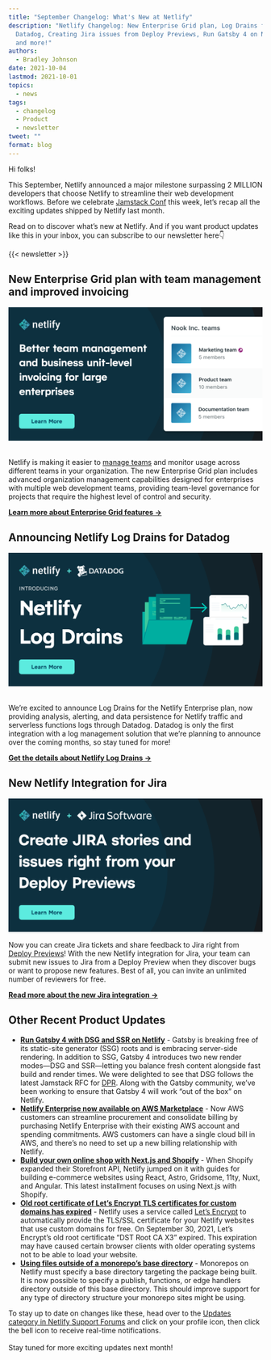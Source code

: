 ```yaml
---
title: "September Changelog: What's New at Netlify"
description: "Netlify Changelog: New Enterprise Grid plan, Log Drains for
  Datadog, Creating Jira issues from Deploy Previews, Run Gatsby 4 on Netlify,
  and more!"
authors:
  - Bradley Johnson
date: 2021-10-04
lastmod: 2021-10-01
topics:
  - news
tags:
  - changelog
  - Product
  - newsletter
tweet: ""
format: blog
---
```

Hi folks!

This September, Netlify announced a major milestone surpassing 2 MILLION developers that choose Netlify to streamline their web development workflows. Before we celebrate [Jamstack Conf](https://jamstackconf.com/#/) this week, let’s recap all the exciting updates shipped by Netlify last month.

Read on to discover what’s new at Netlify. And if you want product updates like this in your inbox, you can subscribe to our newsletter here👇

{{< newsletter >}}

## New Enterprise Grid plan with team management and improved invoicing

[![](/v3/img/blog/netlify-mtm-og.png)](https://www.netlify.com/blog/2021/09/21/new-team-management-and-improved-invoicing-with-netlify-enterprise-grid-plan/)

\
Netlify is making it easier to [manage teams](https://docs.netlify.com/accounts-and-billing/organization-management/) and monitor usage across different teams in your organization. The new Enterprise Grid plan includes advanced organization management capabilities designed for enterprises with multiple web development teams, providing team-level governance for projects that require the highest level of control and security.

**[Learn more about Enterprise Grid features →](https://www.netlify.com/blog/2021/09/21/new-team-management-and-improved-invoicing-with-netlify-enterprise-grid-plan/)**

## Announcing Netlify Log Drains for Datadog

[![](/v3/img/blog/netlify-datadog-og.png)](https://www.netlify.com/blog/2021/09/08/announcing-netlify-log-drains-for-datadog/)

\
We’re excited to announce Log Drains for the Netlify Enterprise plan, now providing analysis, alerting, and data persistence for Netlify traffic and serverless functions logs through Datadog. Datadog is only the first integration with a log management solution that we’re planning to announce over the coming months, so stay tuned for more!

**[Get the details about Netlify Log Drains →](https://www.netlify.com/blog/2021/09/08/announcing-netlify-log-drains-for-datadog/)**

## New Netlify Integration for Jira

[![](/v3/img/blog/netlify-jira-integration.png)](https://www.netlify.com/blog/2021/09/22/create-jira-stories-and-issues-right-from-your-deploy-previews/)

Now you can create Jira tickets and share feedback to Jira right from [Deploy Previews](https://www.netlify.com/products/deploy-previews/)! With the new Netlify integration for Jira, your team can submit new issues to Jira from a Deploy Preview when they discover bugs or want to propose new features. Best of all, you can invite an unlimited number of reviewers for free.

**[Read more about the new Jira integration →](https://www.netlify.com/blog/2021/09/22/create-jira-stories-and-issues-right-from-your-deploy-previews/)**

## Other Recent Product Updates

* **[Run Gatsby 4 with DSG and SSR on Netlify](https://www.netlify.com/blog/2021/09/16/run-gatsby-4-with-dsg-and-ssr-on-netlify-today/)** - Gatsby is breaking free of its static-site generator (SSG) roots and is embracing server-side rendering. In addition to SSG, Gatsby 4 introduces two new render modes—DSG and SSR—letting you balance fresh content alongside fast build and render times. We were delighted to see that DSG follows the latest Jamstack RFC for [DPR](https://github.com/jamstack/jamstack.org/discussions/549). Along with the Gatsby community, we’ve been working to ensure that Gatsby 4 will work “out of the box” on Netlify.
* **[Netlify Enterprise now available on AWS Marketplace](https://www.netlify.com/aws-marketplace/)** - Now AWS customers can streamline procurement and consolidate billing by purchasing Netlify Enterprise with their existing AWS account and spending commitments. AWS customers can have a single cloud bill in AWS, and there’s no need to set up a new billing relationship with Netlify.
* **[Build your own online shop with Next.js and Shopify](https://www.netlify.com/blog/2021/09/13/build-your-own-online-shop-with-next.js-and-shopify/)** - When Shopify expanded their Storefront API, Netlify jumped on it with guides for building e-commerce websites using React, Astro, Gridsome, 11ty, Nuxt, and Angular. This latest installment focuses on using Next.js with Shopify.
* **[Old root certificate of Let’s Encrypt TLS certificates for custom domains has expired](https://answers.netlify.com/t/old-root-certificate-of-lets-encrypt-tls-certificates-for-custom-domains-has-expired/44973)** - Netlify uses a service called [Let’s Encrypt](https://letsencrypt.org/) to automatically provide the TLS/SSL certificate for your Netlify websites that use custom domains for free. On September 30, 2021, Let’s Encrypt’s old root certificate “DST Root CA X3” expired. This expiration may have caused certain browser clients with older operating systems not to be able to load your website.
* **[Using files outside of a monorepo’s base directory](https://answers.netlify.com/t/using-files-outside-of-a-monorepos-base-directory/43947)** - Monorepos on Netlify must specify a base directory targeting the package being built. It is now possible to specify a publish, functions, or edge handlers directory outside of this base directory. This should improve support for any type of directory structure your monorepo sites might be using.

To stay up to date on changes like these, head over to the [Updates category in Netlify Support Forums](https://answers.netlify.com/c/features/updates/51?utm_campaign=General%20Newsletter&utm_medium=email&_hsmi=2&_hsenc=p2ANqtz--IRbpFAIm-gHxhvzRpuED2Q87pw9BrlTky8RmNQjMRUOK0uvr-q9Jun4pyibKQRN-rXNX37M4ZGEpI2N1ZQyP4BH9v3w&utm_content=2&utm_source=hs_email) and click on your profile icon, then click the bell icon to receive real-time notifications. \
\
Stay tuned for more exciting updates next month!
